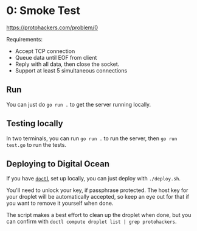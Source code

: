 # 0: Smoke Test

https://protohackers.com/problem/0

Requirements:

* Accept TCP connection
* Queue data until EOF from client
* Reply with all data, then close the socket.
* Support at least 5 simultaneous connections

## Run
You can just do `go run .` to get the server running locally.

## Testing locally
In two terminals, you can run `go run .` to run the server, then `go run test.go` to run the tests.


## Deploying to Digital Ocean
If you have [`doctl`](https://docs.digitalocean.com/reference/doctl/) set up locally,
you can just deploy with `./deploy.sh`.

You'll need to unlock your key, if passphrase protected.
The host key for your droplet will be automatically accepted,
so keep an eye out for that if you want to remove it yourself when done.

The script makes a best effort to clean up the droplet when done,
but you can confirm with `doctl compute droplet list | grep protohackers`.
